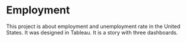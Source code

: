# Employment
This project is about employment and unemployment rate in the United States. It was designed in Tableau. It is a story with three dashboards.
